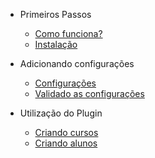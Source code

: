 - Primeiros Passos
  
  - [Como funciona?](/pages/primeiros_passos/como_funciona.md)
  - [Instalação](/pages/primeiros_passos/instalacao.md)

- Adicionando configurações

  - [Configurações](/pages/configuracoes/configuracoes.md)
  - [Validado as configurações](/pages/configuracoes/validando.md)

- Utilização do Plugin

  - [Criando cursos](/pages/utilizacao/criando_cursos.md)
  - [Criando alunos](/pages/utilizacao/criando_participantes.md)